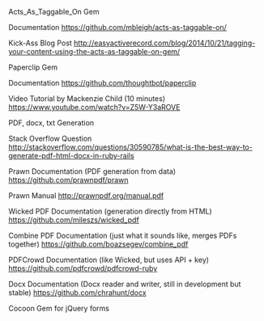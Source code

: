 Acts_As_Taggable_On Gem

  Documentation
    https://github.com/mbleigh/acts-as-taggable-on/

  Kick-Ass Blog Post 
    http://easyactiverecord.com/blog/2014/10/21/tagging-your-content-using-the-acts-as-taggable-on-gem/

Paperclip Gem

  Documentation
    https://github.com/thoughtbot/paperclip
  
  Video Tutorial by Mackenzie Child (10 minutes)
    https://www.youtube.com/watch?v=Z5W-Y3aROVE    

PDF, docx, txt Generation

  Stack Overflow Question
    http://stackoverflow.com/questions/30590785/what-is-the-best-way-to-generate-pdf-html-docx-in-ruby-rails

  Prawn Documentation (PDF generation from data)
    https://github.com/prawnpdf/prawn

  Prawn Manual
    http://prawnpdf.org/manual.pdf

  Wicked PDF Documentation (generation directly from HTML)
    https://github.com/mileszs/wicked_pdf

  Combine PDF Documentation (just what it sounds like, merges PDFs together)
    https://github.com/boazsegev/combine_pdf

  PDFCrowd Documentation (like Wicked, but uses API + key)
    https://github.com/pdfcrowd/pdfcrowd-ruby

  Docx Documentation (Docx reader and writer, still in development but stable)
    https://github.com/chrahunt/docx

Cocoon Gem for jQuery forms 



